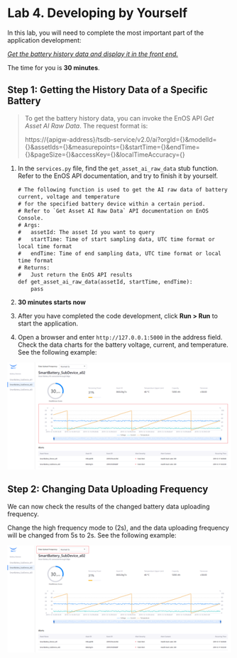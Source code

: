 # Lab 4. Developing by Yourself

In this lab, you will need to complete the most important part of the application development:

<u>*Get the battery history data and display it in the front end.*</u>

The time for you is **30 minutes**.

## Step 1: Getting the History Data of a Specific Battery

> To get the battery history data, you can invoke the EnOS API *Get Asset AI Raw Data*. The request format is:
>
> https://{apigw-address}/tsdb-service/v2.0/ai?orgId={}&modelId={}&assetIds={}&measurepoints={}&startTime={}&endTime={}&pageSize={}&accessKey={}&localTimeAccuracy={}

1. In the `services.py` file, find the `get_asset_ai_raw_data` stub function. Refer to the EnOS API documentation, and try to finish it by yourself.

   ```
   # The following function is used to get the AI raw data of battery current, voltage and temperature
   # for the specified battery device within a certain period.
   # Refer to `Get Asset AI Raw Data` API documentation on EnOS Console.
   # Args:
   #   assetId: The asset Id you want to query
   #   startTime: Time of start sampling data, UTC time format or local time format
   #   endTime: Time of end sampling data, UTC time format or local time format
   # Returns:
   #   Just return the EnOS API results
   def get_asset_ai_raw_data(assetId, startTime, endTime):
       pass
   ```

2. **30 minutes starts now**

3. After you have completed the code development, click **Run > Run** to start the application.

4. Open a browser and enter `http://127.0.0.1:5000` in the address field. Check the data charts for the battery voltage, current, and temperature. See the following example:

<img src="media/application-6.png" style="zoom:75%;" />

## Step 2: Changing Data Uploading Frequency

We can now check the results of the changed battery data uploading frequency.

Change the high frequency mode to (2s), and the data uploading frequency will be changed from 5s to 2s. See the following example:

![application-7](media/application-7.png) 

